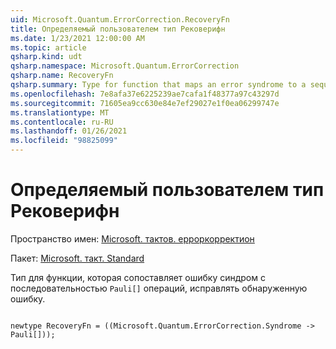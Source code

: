 ```yaml
---
uid: Microsoft.Quantum.ErrorCorrection.RecoveryFn
title: Определяемый пользователем тип Рековерифн
ms.date: 1/23/2021 12:00:00 AM
ms.topic: article
qsharp.kind: udt
qsharp.namespace: Microsoft.Quantum.ErrorCorrection
qsharp.name: RecoveryFn
qsharp.summary: Type for function that maps an error syndrome to a sequence of `Pauli[]` operations that correct the detected error.
ms.openlocfilehash: 7e8afa37e6225239ae7cafa1f48377a97c43297d
ms.sourcegitcommit: 71605ea9cc630e84e7ef29027e1f0ea06299747e
ms.translationtype: MT
ms.contentlocale: ru-RU
ms.lasthandoff: 01/26/2021
ms.locfileid: "98825099"
---
```

# <a name="recoveryfn-user-defined-type"></a>Определяемый пользователем тип Рековерифн

Пространство имен: [Microsoft. тактов. ерроркорректион](xref:Microsoft.Quantum.ErrorCorrection)

Пакет: [Microsoft. такт. Standard](https://nuget.org/packages/Microsoft.Quantum.Standard)


Тип для функции, которая сопоставляет ошибку синдром с последовательностью `Pauli[]` операций, исправлять обнаруженную ошибку.

```qsharp

newtype RecoveryFn = ((Microsoft.Quantum.ErrorCorrection.Syndrome -> Pauli[]));
```


